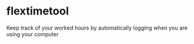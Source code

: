 # flextimetool
Keep track of your worked hours by automatically logging when you are using your computer
